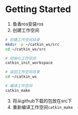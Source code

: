 # Getting Started
1. 鱼香ros安装ros
2. 创建工作空间
```bash
# 创建工作空间目录
mkdir -p ~/catkin_ws/src
cd ~/catkin_ws/src

# 初始化工作空间
catkin_init_workspace

# 返回工作空间目录
cd ~/catkin_ws

# 编译工作空间
catkin_make
```

3. 将从github下载的包放在src下
4. 重新编译工作空间`catkin_make`

